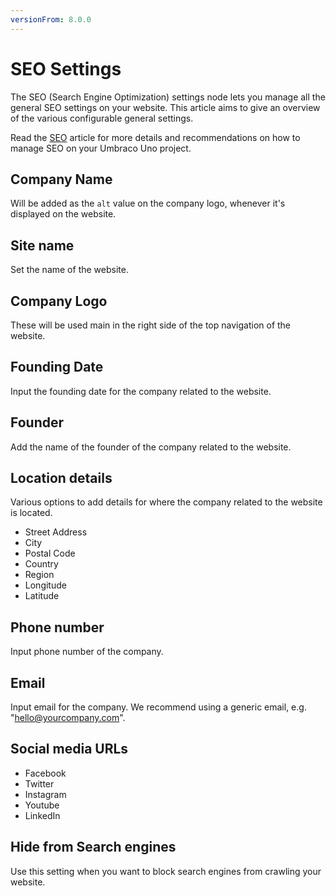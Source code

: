```yaml
---
versionFrom: 8.0.0
---
```


# SEO Settings

The SEO (Search Engine Optimization) settings node lets you manage all the general SEO settings on your website. This article aims to give an overview of the various configurable general settings.

Read the [SEO](../../../SEO) article for more details and recommendations on how to manage SEO on your Umbraco Uno project.

## Company Name

Will be added as the `alt` value on the company logo, whenever it's displayed on the website.

## Site name

Set the name of the website.

## Company Logo

These will be used main in the right side of the top navigation of the website.

## Founding Date

Input the founding date for the company related to the website.

## Founder

Add the name of the founder of the company related to the website.

## Location details

Various options to add details for where the company related to the website is located.

* Street Address
* City
* Postal Code
* Country
* Region
* Longitude
* Latitude

## Phone number

Input phone number of the company.

## Email

Input email for the company. We recommend using a generic email, e.g. "hello@yourcompany.com".

## Social media URLs

* Facebook
* Twitter
* Instagram
* Youtube
* LinkedIn

## Hide from Search engines

Use this setting when you want to block search engines from crawling your website.
